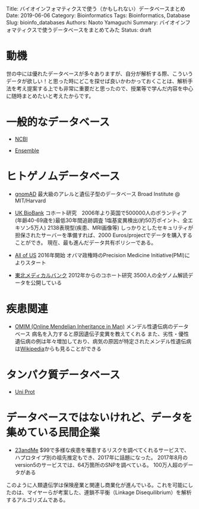 Title: バイオインフォマティクスで使う（かもしれない）データベースまとめ
Date: 2019-06-06
Category: Bioinformatics
Tags: Bioinformatics, Database
Slug: bioinfo_databases
Authors: Naoto Yamaguchi
Summary: バイオインフォマティクスで使うデータベースをまとめてみた
Status: draft


# 動機
世の中には優れたデータベースが多々ありますが、自分が解析する際、こういうデータが欲しい！と思った時にどこを探せば良いかわかっておくことは、解析手法を考え提案する上でも非常に重要だと思ったので、授業等で学んだ内容を中心に随時まとめたいと考えたからです。


# 一般的なデータベース
* [NCBI]()

* [Ensemble]()


# ヒトゲノムデータベース
* [gnomAD](http://gnomad.broadinstitute.org/)
最大級のアレルと遺伝子型のデータベース
Broad Institute @ MIT/Harvard

* [UK BioBank](https://www.ukbiobank.ac.uk/)
コホート研究　2006年より英国で500000人のボランティア(年齢40-69歳を)最低30年間追跡調査
1塩基変異検出(約50万ポイント、全エキソン5万人)
2138表現型(疾患、MRI画像等)
しっかりとしたセキュリティが担保されたサーバーを準備すれば、2000 Euros/projectでデータを購入することができ。
現在、最も進んだデータ共有ポリシーである。

* [All of US](https://allofus.nih.gov/)
2016年開始
オバマ政権時のPrecision Medicine Initiative(PMI)によりスタート

* [東北メディカルバンク](https://www.megabank.tohoku.ac.jp/)
2012年からのコホート研究
3500人の全ゲノム解読データを公開している

# 疾患関連
* [OMIM (Online Mendelian Inheritance in Man)](http://www.omim.org/)
メンデル性遺伝病のデータベース
病名を入力すると原因遺伝子変異を教えてくれる
また、劣性・優性遺伝病の例は年々増加しており、病気の原因が特定されたメンデル性遺伝病は[Wikipedia](https://en.wikipedia.org/wiki/Genetic_disorder)からも見ることができる


# タンパク質データベース
* [Uni Prot]()


# データベースではないけれど、データを集めている民間企業
* [23andMe](https://www.23andme.com/)
$99で多様な疾患を罹患するリスクを調べてくれるサービスで、ハプロタイプ別の祖先推定もでき、2017年に話題になった。
2017年8月のversion5のサービスでは、64万箇所のSNPを調べている。
100万人超のデータがある

このように人類遺伝学は保険産業と関連し商業化が進んでいる。これを可能にしたのは、マイヤーらが考案した、連鎖不平衡（Linkage Disequilibrium）を解析するアルゴリズムである。